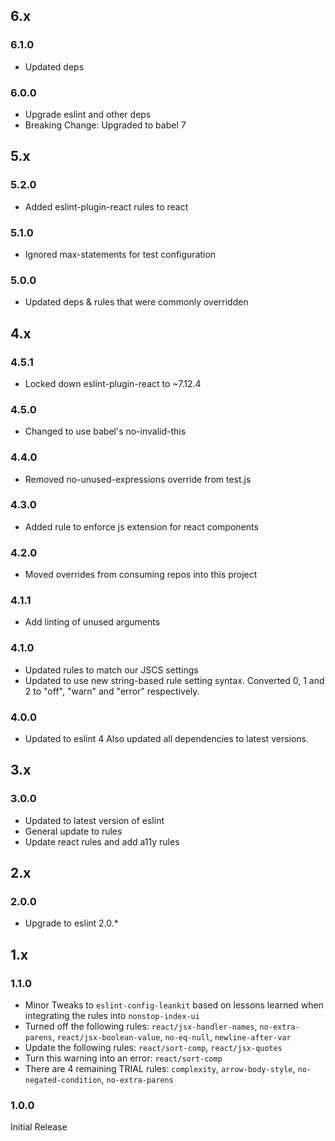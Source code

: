 ## 6.x

### 6.1.0

* Updated deps

### 6.0.0

* Upgrade eslint and other deps
* Breaking Change: Upgraded to babel 7

## 5.x

### 5.2.0

* Added eslint-plugin-react rules to react

### 5.1.0

* Ignored max-statements for test configuration

### 5.0.0

* Updated deps & rules that were commonly overridden

## 4.x

### 4.5.1

* Locked down eslint-plugin-react to ~7.12.4

### 4.5.0

* Changed to use babel's no-invalid-this

### 4.4.0

* Removed no-unused-expressions override from test.js

### 4.3.0

* Added rule to enforce js extension for react components

### 4.2.0

* Moved overrides from consuming repos into this project

### 4.1.1

* Add linting of unused arguments

### 4.1.0

* Updated rules to match our JSCS settings
* Updated to use new string-based rule setting syntax. Converted 0, 1 and 2 to "off", "warn" and "error" respectively.

### 4.0.0

* Updated to eslint 4 Also updated all dependencies to latest versions.

## 3.x

### 3.0.0

* Updated to latest version of eslint
* General update to rules
* Update react rules and add a11y rules

## 2.x

### 2.0.0

* Upgrade to eslint 2.0.*

## 1.x

### 1.1.0

* Minor Tweaks to `eslint-config-leankit` based on lessons learned when integrating the rules into `nonstop-index-ui`
* Turned off the following rules: `react/jsx-handler-names`, `no-extra-parens`, `react/jsx-boolean-value`, `no-eq-null`, `newline-after-var`
* Update the following rules: `react/sort-comp`, `react/jsx-quotes`
* Turn this warning into an error: `react/sort-comp`
* There are 4 remaining TRIAL rules: `complexity`, `arrow-body-style`, `no-negated-condition`, `no-extra-parens`

### 1.0.0

Initial Release

